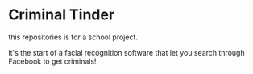 # Criminal Tinder

this repositories is for a school project.

it's the start of a facial recognition software that let you search through Facebook to get criminals!
